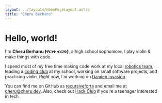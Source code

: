 ```yaml
---
layout: ../layouts/HomePageLayout.astro
title: "Cheru Berhanu"
---
```


Hello, world!
=============

I'm **Cheru Berhanu (ቸርነት ብርሃኑ)**, a high school sophomore. I play violin & make things with code.

I spend most of my free time making code work at my local [robotics team](https://essexrobotics.org),
leading a [coding club](https://essexhacks.org/) at my school, 
working on small software projects, and practicing violin. Right now, I'm working on [Damien Invasion](https://damien.cx).

You can find me on GitHub as [recursiveforte](https://github.com/recursiveforte) and email me at [cheru@cheru.dev](mailto:cheru@cheru.dev). Also, check out [Hack Club](https://hackclub.com) if you’re a teenager interested in tech.
